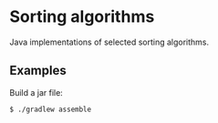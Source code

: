# Sorting algorithms

Java implementations of selected sorting algorithms.

## Examples

Build a jar file:

    $ ./gradlew assemble
